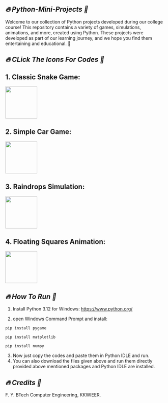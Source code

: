 ## *🔥 Python-Mini-Projects 🎴*


Welcome to our collection of Python projects developed during our college course! This repository contains a variety of games, simulations, animations, and more, created using Python. These projects were developed as part of our learning journey, and we hope you find them entertaining and educational. 🚀


## *🔥 CLick The Icons For Codes 🎴*


## 1. Classic Snake Game:

<a href="https://github.com/Hrishikesh-Gavai/Python-Mini-Projects/blob/main/Mini%20Project%20Codes/Snake%20Game.py">
    <img src="https://github.com/Hrishikesh-Gavai/Python-Mini-Projects/assets/168000487/1ed6810d-bafa-46aa-a499-acd7f24b6c6f" width="100" height="100">
</a>



## 2. Simple Car Game:

<a href="https://github.com/Hrishikesh-Gavai/Python-Mini-Projects/blob/main/Mini%20Project%20Codes/Simple%20Car%20Game.py">
    <img src="https://github.com/Hrishikesh-Gavai/Python-Mini-Projects/assets/168000487/9e96aa2d-bf18-48c0-807c-a4c2bbaed9cb" width="100" height="100">
</a>



## 3. Raindrops Simulation:

<a href="https://github.com/Hrishikesh-Gavai/Python-Mini-Projects/blob/main/Mini%20Project%20Codes/Raindrops%20Simulation.py">
    <img src="https://github.com/Hrishikesh-Gavai/Python-Mini-Projects/assets/168000487/ecda9e5b-6ef6-4f40-8448-28bb52c0fafc" width="100" height="100">
</a>



## 4. Floating Squares Animation:

<a href="https://github.com/Hrishikesh-Gavai/Python-Mini-Projects/blob/main/Mini%20Project%20Codes/Floating%20Squares%20Animation.py">
    <img src="https://github.com/Hrishikesh-Gavai/Python-Mini-Projects/assets/168000487/e3e76c96-332c-42ba-8605-26e4a9237432" width="100" height="100">
</a>


## *🔥 How To Run 🎴*


1. Install Python 3.12 for Windows: https://www.python.org/

2. open Windows Command Prompt and install:

```
pip install pygame
```

```
pip install matplotlib
```

```
pip install numpy
```

3. Now just copy the codes and paste them in Python IDLE and run.
4. You can also download the files given above and run them directly provided above mentioned packages and Python IDLE are installed.


## *🔥 Credits 🎴*


F. Y. BTech Computer Engineering, KKWIEER.
